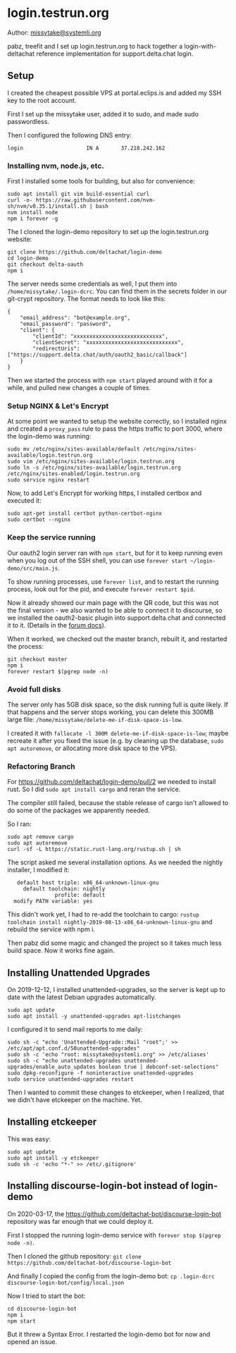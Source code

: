 # login.testrun.org

Author: missytake@systemli.org

pabz, treefit and I set up login.testrun.org to hack together a
login-with-deltachat reference implementation for support.delta.chat login.

## Setup

I created the cheapest possible VPS at portal.eclips.is and added my SSH key to
the root account.

First I set up the missytake user, added it to sudo, and made sudo passwordless.

Then I configured the following DNS entry:

```
login                    IN A       37.218.242.162
```

### Installing nvm, node.js, etc.

First I installed some tools for building, but also for convenience:

```
sudo apt install git vim build-essential curl
curl -o- https://raw.githubusercontent.com/nvm-sh/nvm/v0.35.1/install.sh | bash
nvm install node
npm i forever -g
```

The I cloned the login-demo repository to set up the login.testrun.org website:

```
git clone https://github.com/deltachat/login-demo
cd login-demo
git checkout delta-oauth
npm i 
```

The server needs some credentials as well, I put them into
`/home/missytake/.login-dcrc`. You can find them in the secrets folder in our
git-crypt repository. The format needs to look like this:

```
{
    "email_address": "bot@example.org",
    "email_password": "password",
    "client": {
        "clientId": "xxxxxxxxxxxxxxxxxxxxxxxxxxxx",
        "clientSecret": "xxxxxxxxxxxxxxxxxxxxxxxxxxxxx",
        "redirectUris": ["https://support.delta.chat/auth/oauth2_basic/callback"]
    }
}
```

Then we started the process with `npm start` played around with it for a while,
and pulled new changes a couple of times.

### Setup NGINX & Let's Encrypt

At some point we wanted to setup the website correctly, so I installed nginx
and created a `proxy_pass` rule to pass the https traffic to port 3000, where
the login-demo was running: 

```
sudo mv /etc/nginx/sites-available/default /etc/nginx/sites-available/login.testrun.org
sudo vim /etc/nginx/sites-available/login.testrun.org
sudo ln -s /etc/nginx/sites-available/login.testrun.org /etc/nginx/sites-enabled/login.testrun.org
sudo service nginx restart
```

Now, to add Let's Encrypt for working https, I installed certbox and executed
it:

```
sudo apt-get install certbot python-certbot-nginx
sudo certbot --nginx
```

### Keep the service running

Our oauth2 login server ran with `npm start`, but for it to keep running even
when you log out of the SSH shell, you can use `forever start
~/login-demo/src/main.js`. 

To show running processes, use `forever list`, and to restart the running
process, look out for the pid, and execute `forever restart $pid`.

Now it already showed our main page with the QR code, but this was not the
final version - we also wanted to be able to connect it to discourse, so we
installed the oauth2-basic plugin into support.delta.chat and connected it to
it. (Details in the [forum docs](../support.delta.chat/README.md)).

When it worked, we checked out the master branch, rebuilt it, and restarted the
process:

```
git checkout master
npm i
forever restart $(pgrep node -n)
```

### Avoid full disks

The server only has 5GB disk space, so the disk running full is quite likely.
If that happens and the server stops working, you can delete this 300MB large
file: `/home/missytake/delete-me-if-disk-space-is-low`.

I created it with `fallocate -l 300M delete-me-if-disk-space-is-low`; maybe
recreate it after you fixed the issue (e.g. by cleaning up the database, `sudo
apt autoremove`, or allocating more disk space to the VPS).

### Refactoring Branch

For https://github.com/deltachat/login-demo/pull/2 we needed to install rust.
So I did `sudo apt install cargo` and reran the service.

The compiler still failed, because the stable release of cargo isn't allowed to
do some of the packages we apparently needed.

So I ran:

```
sudo apt remove cargo
sudo apt autoremove
curl -sf -L https://static.rust-lang.org/rustup.sh | sh
```

The script asked me several installation options. As we needed the nightly
installer, I modified it:

```
   default host triple: x86_64-unknown-linux-gnu
     default toolchain: nightly
               profile: default
  modify PATH variable: yes
```

This didn't work yet, I had to re-add the toolchain to cargo: `rustup toolchain
install nightly-2019-08-13-x86_64-unknown-linux-gnu` and rebuild the service
with npm i.

Then pabz did some magic and changed the project so it takes much less build
space. Now it works fine again.

## Installing Unattended Upgrades

On 2019-12-12, I installed unattended-upgrades, so the server is kept up to
date with the latest Debian upgrades automatically.

```
sudo apt update
sudo apt install -y unattended-upgrades apt-listchanges
```

I configured it to send mail reports to me daily:

```
sudo sh -c "echo 'Unattended-Upgrade::Mail "root";' >> /etc/apt/apt.conf.d/50unattended-upgrades"
sudo sh -c 'echo "root: missytake@systemli.org" >> /etc/aliases'
sudo sh -c "echo unattended-upgrades unattended-upgrades/enable_auto_updates boolean true | debconf-set-selections"
sudo dpkg-reconfigure -f noninteractive unattended-upgrades
sudo service unattended-upgrades restart
```

Then I wanted to commit these changes to etckeeper, when I realized, that we
didn't have etckeeper on the machine. Yet.

## Installing etckeeper

This was easy:

```
sudo apt update
sudo apt install -y etckeeper
sudo sh -c 'echo "*-" >> /etc/.gitignore'
```

## Installing discourse-login-bot instead of login-demo

On 2020-03-17, the https://github.com/deltachat-bot/discourse-login-bot
repository was far enough that we could deploy it.

First I stopped the running login-demo service with `forever stop $(pgrep node -n)`.

Then I cloned the github repository: `git clone https://github.com/deltachat-bot/discourse-login-bot`

And finally I copied the config from the login-demo bot: `cp .login-dcrc discourse-login-bot/config/local.json`

Now I tried to start the bot:

```
cd discourse-login-bot
npm i
npm start
```

But it threw a Syntax Error. I restarted the login-demo bot for now and opened
an issue.
